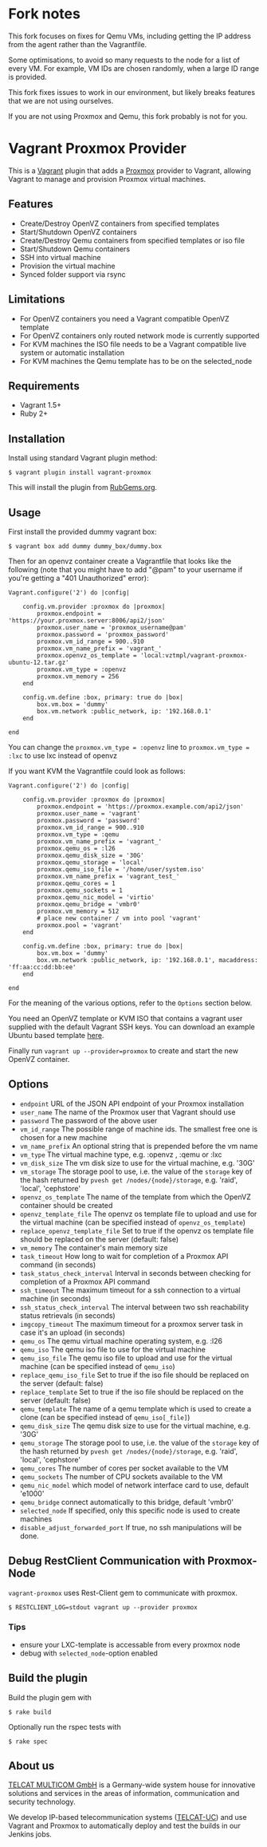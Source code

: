 # Fork notes
This fork focuses on fixes for Qemu VMs, including getting the IP address from
the agent rather than the Vagrantfile.

Some optimisations, to avoid so many requests to the node for a list of every VM.
For example, VM IDs are chosen randomly, when a large ID range is provided.

This fork fixes issues to work in our environment, but likely breaks features
that we are not using ourselves.

If you are not using Proxmox and Qemu, this fork probably is not for you.


# Vagrant Proxmox Provider

This is a [Vagrant](http://www.vagrantup.com) plugin that adds a
[Proxmox](http://proxmox.com/) provider to Vagrant, allowing Vagrant to manage
and provision Proxmox virtual machines.

## Features

* Create/Destroy OpenVZ containers from specified templates
* Start/Shutdown OpenVZ containers
* Create/Destroy Qemu containers from specified templates or iso file
* Start/Shutdown Qemu containers
* SSH into virtual machine
* Provision the virtual machine
* Synced folder support via rsync

## Limitations

* For OpenVZ containers you need a Vagrant compatible OpenVZ template
* For OpenVZ containers only routed network mode is currently supported
* For KVM machines the ISO file needs to be a Vagrant compatible live system or automatic installation
* For KVM machines the Qemu template has to be on the selected_node

## Requirements

* Vagrant 1.5+
* Ruby 2+

## Installation

Install using standard Vagrant plugin method:

```
$ vagrant plugin install vagrant-proxmox
```

This will install the plugin from [RubGems.org](http://rubygems.org/).

## Usage

First install the provided dummy vagrant box:

```
$ vagrant box add dummy dummy_box/dummy.box
```

Then for an openvz container create a Vagrantfile that looks like the following (note that you might have to add "@pam" to your username if you're getting a "401 Unauthorized" error):

```
Vagrant.configure('2') do |config|

    config.vm.provider :proxmox do |proxmox|
        proxmox.endpoint = 'https://your.proxmox.server:8006/api2/json'
        proxmox.user_name = 'proxmox_username@pam'
        proxmox.password = 'proxmox_password'
        proxmox.vm_id_range = 900..910
        proxmox.vm_name_prefix = 'vagrant_'
        proxmox.openvz_os_template = 'local:vztmpl/vagrant-proxmox-ubuntu-12.tar.gz'
        proxmox.vm_type = :openvz
        proxmox.vm_memory = 256
    end

    config.vm.define :box, primary: true do |box|
        box.vm.box = 'dummy'
        box.vm.network :public_network, ip: '192.168.0.1'
    end

end
```
You can change the `proxmox.vm_type = :openvz` line to `proxmox.vm_type = :lxc` to use lxc instead of openvz

If you want KVM the Vagrantfile could look as follows:

```
Vagrant.configure('2') do |config|

    config.vm.provider :proxmox do |proxmox|
        proxmox.endpoint = 'https://proxmox.example.com/api2/json'
        proxmox.user_name = 'vagrant'
        proxmox.password = 'password'
        proxmox.vm_id_range = 900..910
        proxmox.vm_type = :qemu
        proxmox.vm_name_prefix = 'vagrant_'
        proxmox.qemu_os = :l26
        proxmox.qemu_disk_size = '30G'
        proxmox.qemu_storage = 'local'
        proxmox.qemu_iso_file = '/home/user/system.iso'
        proxmox.vm_name_prefix = 'vagrant_test_'
        proxmox.qemu_cores = 1
        proxmox.qemu_sockets = 1
        proxmox.qemu_nic_model = 'virtio'
        proxmox.qemu_bridge = 'vmbr0'
        proxmox.vm_memory = 512
        # place new container / vm into pool 'vagrant'
        proxmox.pool = 'vagrant'
    end

    config.vm.define :box, primary: true do |box|
        box.vm.box = 'dummy'
        box.vm.network :public_network, ip: '192.168.0.1', macaddress: 'ff:aa:cc:dd:bb:ee'
    end

end
```

For the meaning of the various options, refer to the `Options` section below.

You need an OpenVZ template or KVM ISO that contains a vagrant user supplied with the default Vagrant SSH keys.
You can download an example Ubuntu based template [here](https://www.dropbox.com/s/vuzywdosxhjjsag/vagrant-proxmox-ubuntu-12.tar.gz).

Finally run `vagrant up --provider=proxmox` to create and start the new OpenVZ container.

## Options

* `endpoint` URL of the JSON API endpoint of your Proxmox installation
* `user_name` The name of the Proxmox user that Vagrant should use
* `password` The password of the above user
* `vm_id_range` The possible range of machine ids. The smallest free one is chosen for a new machine
* `vm_name_prefix` An optional string that is prepended before the vm name
* `vm_type` The virtual machine type, e.g. :openvz , :qemu or :lxc
* `vm_disk_size` The vm disk size to use for the virtual machine, e.g. '30G'
* `vm_storage` The storage pool to use, i.e. the value of the `storage` key of the hash returned by `pvesh get /nodes/{node}/storage`, e.g. 'raid', 'local', 'cephstore'
* `openvz_os_template` The name of the template from which the OpenVZ container should be created
* `openvz_template_file` The openvz os template file to upload and use for the virtual machine (can be specified instead of `openvz_os_template`)
* `replace_openvz_template_file` Set to true if the openvz os template file should be replaced on the server (default: false)
* `vm_memory` The container's main memory size
* `task_timeout` How long to wait for completion of a Proxmox API command (in seconds)
* `task_status_check_interval` Interval in seconds between checking for completion of a Proxmox API command
* `ssh_timeout` The maximum timeout for a ssh connection to a virtual machine (in seconds)
* `ssh_status_check_interval` The interval between two ssh reachability status retrievals (in seconds)
* `imgcopy_timeout` The maximum timeout for a proxmox server task in case it's an upload (in seconds)
* `qemu_os` The qemu virtual machine operating system, e.g. :l26
* `qemu_iso` The qemu iso file to use for the virtual machine
* `qemu_iso_file` The qemu iso file to upload and use for the virtual machine (can be specified instead of `qemu_iso`)
* `replace_qemu_iso_file` Set to true if the iso file should be replaced on the server (default: false)
* `replace_template` Set to true if the iso file should be replaced on the server (default: false)
* `qemu_template` The name of a qemu template which is used to create a clone (can be specified instead of `qemu_iso[_file]`)
* `qemu_disk_size` The qemu disk size to use for the virtual machine, e.g. '30G'
* `qemu_storage` The storage pool to use, i.e. the value of the `storage` key of the hash returned by `pvesh get /nodes/{node}/storage`, e.g. 'raid', 'local', 'cephstore'
* `qemu_cores` The number of cores per socket available to the VM
* `qemu_sockets` The number of CPU sockets available to the VM
* `qemu_nic_model` which model of network interface card to use, default 'e1000'
* `qemu_bridge` connect automatically to this bridge, default 'vmbr0'
* `selected_node` If specified, only this specific node is used to create machines
* `disable_adjust_forwarded_port` If true, no ssh manipulations will be done.

## Debug RestClient Communication with Proxmox-Node

`vagrant-proxmox` uses Rest-Client gem to communicate with proxmox.

```
$ RESTCLIENT_LOG=stdout vagrant up --provider proxmox
```

### Tips

* ensure your LXC-template is accessable from every proxmox node
* debug with `selected_node`-option enabled

## Build the plugin

Build the plugin gem with

```
$ rake build
```

Optionally run the rspec tests with


```
$ rake spec
```

## About us

[TELCAT MULTICOM GmbH](http://www.telcat.com) is a Germany-wide system house for innovative solutions and
services in the areas of information, communication and security technology.

We develop IP-based telecommunication systems ([TELCAT-UC](http://www.telcat.de/TELCAT-R-UC.304.0.html)) and
use Vagrant and Proxmox to automatically deploy and test the builds in our Jenkins jobs.
